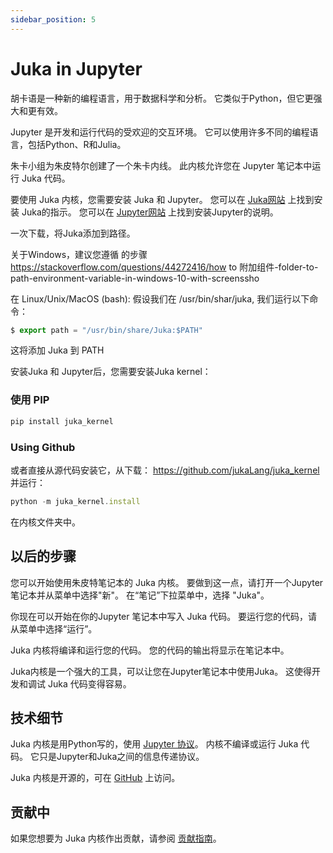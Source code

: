 ```yaml
---
sidebar_position: 5
---
```


# Juka in Jupyter

胡卡语是一种新的编程语言，用于数据科学和分析。 它类似于Python，但它更强大和更有效。

Jupyter 是开发和运行代码的受欢迎的交互环境。 它可以使用许多不同的编程语言，包括Python、R和Julia。

朱卡小组为朱皮特尔创建了一个朱卡内线。 此内核允许您在 Jupyter 笔记本中运行 Juka 代码。

要使用 Juka 内核，您需要安装 Juka 和 Jupyter。 您可以在 [Juka网站](https://jukalang.com/download) 上找到安装 Juka的指示。 您可以在 [Jupyter网站](https://jupyter.org/install) 上找到安装Jupyter的说明。

一次下载，将Juka添加到路径。

关于Windows，建议您遵循 的步骤 https://stackoverflow.com/questions/44272416/how to 附加组件-folder-to-path-environment-variable-in-windows-10-with-screenssho

在 Linux/Unix/MacOS (bash): 假设我们在 /usr/bin/shar/juka, 我们运行以下命令：

```jsx
$ export path = "/usr/bin/share/Juka:$PATH"
```

这将添加 Juka 到 PATH

安装Juka 和 Jupyter后，您需要安装Juka kernel：

### 使用 PIP
```jsx
pip install juka_kernel
```

### Using Github
或者直接从源代码安装它，从下载： https://github.com/jukaLang/juka_kernel 并运行：

```jsx
python -m juka_kernel.install
```

在内核文件夹中。

## 以后的步骤

您可以开始使用朱皮特笔记本的 Juka 内核。 要做到这一点，请打开一个Jupyter 笔记本并从菜单中选择"新"。 在“笔记”下拉菜单中，选择 "Juka"。

你现在可以开始在你的Jupyter 笔记本中写入 Juka 代码。 要运行您的代码，请从菜单中选择“运行”。

Juka 内核将编译和运行您的代码。 您的代码的输出将显示在笔记本中。

Juka内核是一个强大的工具，可以让您在Jupyter笔记本中使用Juka。 这使得开发和调试 Juka 代码变得容易。

## 技术细节

Juka 内核是用Python写的，使用 [Jupyter 协议](https://jupyter.org/protocol)。 内核不编译或运行 Juka 代码。 它只是Jupyter和Juka之间的信息传递协议。

Juka 内核是开源的，可在 [GitHub](https://github.com/juka/juka_kernel) 上访问。

## 贡献中

如果您想要为 Juka 内核作出贡献，请参阅 [贡献指南](https://github.com/juka/juka_kernel/blob/master/CONTRIBUTING.md)。